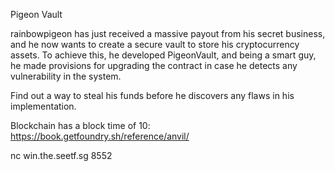 Pigeon Vault

rainbowpigeon has just received a massive payout from his secret business, and he now wants to create a secure vault to store his cryptocurrency assets. To achieve this, he developed PigeonVault, and being a smart guy, he made provisions for upgrading the contract in case he detects any vulnerability in the system.

Find out a way to steal his funds before he discovers any flaws in his implementation.

Blockchain has a block time of 10: https://book.getfoundry.sh/reference/anvil/

nc win.the.seetf.sg 8552